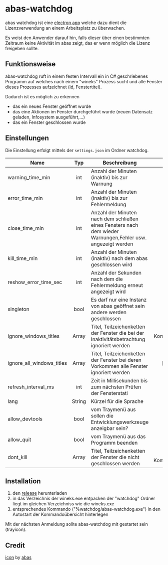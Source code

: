 
# abas-watchdog

abas watchdog ist eine [electron app](https://electron.atom.io/) welche
dazu dient die Lizenzverwendung an einem Arbeitsplatz zu überwachen.

Es weist den Anwender darauf hin, falls dieser über einen bestimmten Zeitraum keine Aktivität im abas zeigt,
das er wenn möglich die Lizenz freigeben sollte.

## Funktionsweise

abas-watchdog ruft in einem festen Intervall ein in C# geschriebenes Programm auf
welches nach einem "wineks" Prozess sucht und alle Fenster dieses Prozesses
aufzeichnet (id, Fenstertitel).

Dadurch ist es möglich zu erkennen
- das ein neues Fenster geöffnet wurde
- das eine Aktionen im Fenster durchgeführt wurde (neuen Datensatz geladen, Infosystem ausgeführt,...)
- das ein Fenster geschlossen wurde

## Einstellungen

Die Einstellung erfolgt mittels der `settings.json` im Ordner watchdog.

| Name                      |   Typ  | Beschreibung                                                                                                | Standardwert                               |
|---------------------------|:------:|-------------------------------------------------------------------------------------------------------------|:------------------------------------------:|
| warning_time_min          |   int  | Anzahl der Minuten (inaktiv) bis zur Warnung                                                                |                       10                   |
| error_time_min            |   int  | Anzahl der Minuten (inaktiv) bis zur Fehlermeldung                                                          |                       15                   |
| close_time_min            |   int  | Anzahl der Minuten nach dem schließen eines Fensters nach dem wieder Warnungen,Fehler usw. angezeigt werden |                        1                   |
| kill_time_min             |   int  | Anzahl der Minuten (inaktiv) nach dem abas geschlossen wird                                                 |                        0                   |
| reshow_error_time_sec     |   int  | Anzahl der Sekunden nach dem die Fehlermeldung erneut angezeigt wird                                        |                        10                  |
| singleton                 |  bool  | Es darf nur eine Instanz von abas geöffnet sein andere werden geschlossen                                   |                      false                 |
| ignore_windows_titles     |  Array | Titel, Teilzeichenketten der Fenster die bei der Inaktivitätsbetrachtung ignoriert werden                   | ["abas ERP Kommandoübersicht", "abas ERP"] |
| ignore_all_windows_titles |  Array | Titel, Teilzeichenketten der Fenster bei deren Vorkommen alle Fenster ignoriert werden                      |                ["bitte warten"]            |
| refresh_interval_ms       |   int  | Zeit in Millisekunden bis zum nächsten Prüfen der Fensterstati                                              |                    500                     |
| lang                      | String | Kürzel für die Sprache                                                                                      |                     de                     |
| allow_devtools            |  bool  | vom Traymenü aus sollen die Entwicklungswerkzeuge anzeigbar sein?                                           |                     true                   |
| allow_quit                |  bool  | vom Traymenü aus das Programm beenden                                                                       |                     true                   |
| dont_kill                 |  Array | Titel, Teilzeichenketten der Fenster die nicht geschlossen werden                                           | ["abas ERP Kommandoübersicht"]             |

## Installation

1. den [release](https://github.com/mrothenbuecher/abas-watchdog/releases) herunterladen
2. in das Verzeichnis der wineks.exe entpacken der "watchdog" Ordner liegt im gleichen Verzeichniss wie die wineks.exe
3. entsprechendes Kommando ("%watchdog/abas-watchdog.exe") in den Autostart der Kommandoübersicht hinterlegen

Mit der nächsten Anmeldung sollte abas-watchdog mit gestartet sein (trayicon).

## Credit

[icon](https://github.com/mrothenbuecher/abas-watchdog/blob/master/images/abas.png) by [abas](http://abas-erp.com/)
